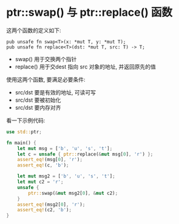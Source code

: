 # ptr::swap() 与 ptr::replace() 函数

这两个函数的定义如下:

```rust, not_run
pub unsafe fn swap<T>(x: *mut T, y: *mut T);
pub unsafe fn replace<T>(dst: *mut T, src: T) -> T;
```

- swap() 用于交换两个指针
- replace() 用于交dest 指向 src 对象的地址, 并返回原先的值

使用这两个函数, 要满足必要条件:

- src/dst 要是有效的地址, 可读可写
- src/dst 要被初始化
- src/dst 要内存对齐

看一下示例代码:

```rust
use std::ptr;

fn main() {
    let mut msg = ['b', 'u', 's', 't'];
    let c = unsafe { ptr::replace(&mut msg[0], 'r') };
    assert_eq!(msg[0], 'r');
    assert_eq!(c, 'b');

    let mut msg2 = ['b', 'u', 's', 't'];
    let mut c2 = 'r';
    unsafe {
        ptr::swap(&mut msg2[0], &mut c2);
    }
    assert_eq!(msg2[0], 'r');
    assert_eq!(c2, 'b');
}
```